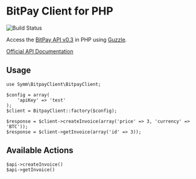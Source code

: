 BitPay Client for PHP
=====================

![Build Status](https://api.travis-ci.org/symm/guzzle-bitpay.png)

Access the [BitPay API v0.3](https://bitpay.com/bitcoin-payment-gateway-api) in PHP using [Guzzle](http://guzzlephp.org).

[Official API Documentation](https://bitpay.com/downloads/bitpayApi.pdf)

Usage
-----

    use Symm\BitpayClient\BitpayClient;

    $config = array(
        'apiKey' => 'test'
    );
    $client = BitpayClient::factory($config);

    $response = $client->createInvoice(array('price' => 3, 'currency' => 'BTC'));
    $response = $client->getInvoice(array('id' => 3));

Available Actions
-----------------

    $api->createInvoice()
    $api->getInvoice()
